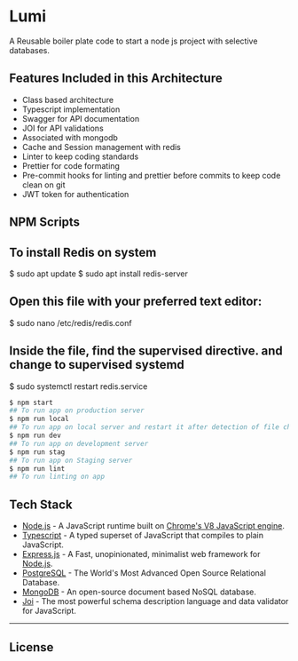 # Lumi

A Reusable boiler plate code to start a node js project with selective databases.

## Features Included in this Architecture

- Class based architecture
- Typescript implementation
- Swagger for API documentation
- JOI for API validations
- Associated with mongodb
- Cache and Session management with redis
- Linter to keep coding standards
- Prettier for code formating
- Pre-commit hooks for linting and prettier before commits to keep code clean on git
- JWT token for authentication

## NPM Scripts

## To install Redis on system

$ sudo apt update
$ sudo apt install redis-server

## Open this file with your preferred text editor:

$ sudo nano /etc/redis/redis.conf

## Inside the file, find the supervised directive. and change to supervised systemd

$ sudo systemctl restart redis.service

```sh
$ npm start
## To run app on production server
$ npm run local
## To run app on local server and restart it after detection of file change
$ npm run dev
## To run app on development server
$ npm run stag
## To run app on Staging server
$ npm run lint
## To run linting on app
```

## Tech Stack

- [Node.js](https://nodejs.org/en/) - A JavaScript runtime built on [Chrome's V8 JavaScript engine](https://v8.dev/).
- [Typescript](https://www.typescriptlang.org/) - A typed superset of JavaScript that compiles to plain JavaScript.
- [Express.js](https://expressjs.com/) - A Fast, unopinionated, minimalist web framework for [Node.js](https://nodejs.org/en/).
- [PostgreSQL](https://www.postgresql.org/) - The World's Most Advanced Open Source Relational Database.
- [MongoDB](https://www.mongodb.com/) - An open-source document based NoSQL database.
- [Joi](https://joi.dev/) - The most powerful schema description language
  and data validator for JavaScript.
---

## License
